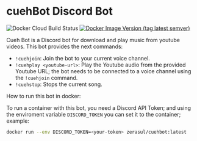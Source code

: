 # cuehBot Discord Bot

![Docker Cloud Build Status](https://img.shields.io/docker/cloud/build/zerasul/cuehbot?logo=docker) [![Docker Image Version (tag latest semver)](https://img.shields.io/docker/v/zerasul/cuehbot/0.0.3?color=green&logo=docker)](https://hub.docker.com/r/zerasul/cuehbot)

Cueh Bot is a Discord bot for download and play music from youtube videos. This bot provides the next commands:

* ```!cuehjoin```: Join the bot to your current voice channel.
* ```!cuehplay <youtube-url>```: Play the Youtube audio from the provided Youtube URL; the bot needs to be connected to a voice channel using the ```!cuehjoin``` command.
* ```!cuehstop```: Stops the current song.

How to run this bot in docker:

To run a container with this bot, you need a Discord API Token; and using the enviroment variable ```DISCORD_TOKEN``` you can set it to the container; example:

```bash
docker run --env DISCORD_TOKEN=<your-token> zerasul/cuehbot:latest
```
